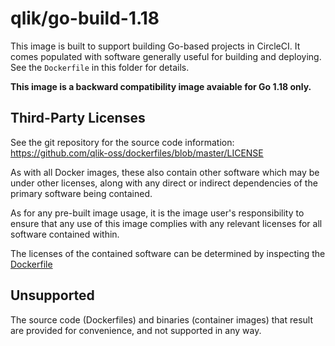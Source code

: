# qlik/go-build-1.18

This image is built to support building Go-based projects in CircleCI. It comes
populated with software generally useful for building and deploying. See the
`Dockerfile` in this folder for details.

**This image is a backward compatibility image avaiable for Go 1.18 only.**

## Third-Party Licenses

See the git repository for the source code information: https://github.com/qlik-oss/dockerfiles/blob/master/LICENSE

As with all Docker images, these also contain other software which may be under other licenses, along with any direct or indirect dependencies of the primary software being contained.

As for any pre-built image usage, it is the image user's responsibility to ensure that any use of this image complies with any relevant licenses for all software contained within.

The licenses of the contained software can be determined by inspecting the [Dockerfile](https://github.com/qlik-oss/dockerfiles/blob/master/go-build-1.18/Dockerfile)

## Unsupported

The source code (Dockerfiles) and binaries (container images) that result are provided for convenience, and not supported in any way.
